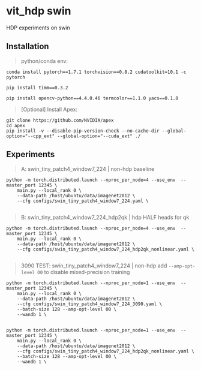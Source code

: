 # vit_hdp swin
HDP experiments on swin


## Installation
> python/conda env:
```
conda install pytorch==1.7.1 torchvision==0.8.2 cudatoolkit=10.1 -c pytorch

pip install timm==0.3.2

pip install opencv-python==4.4.0.46 termcolor==1.1.0 yacs==0.1.8
```

> [Optional] Install Apex:
```
git clone https://github.com/NVIDIA/apex
cd apex
pip install -v --disable-pip-version-check --no-cache-dir --global-option="--cpp_ext" --global-option="--cuda_ext" ./
```


## Experiments
> A: swin_tiny_patch4_window7_224 | non-hdp baseline
```
python -m torch.distributed.launch --nproc_per_node=4 --use_env  --master_port 12345 \
    main.py --local_rank 0 \
    --data-path /host/ubuntu/data/imagenet2012 \
    --cfg configs/swin_tiny_patch4_window7_224.yaml \


```

> B: swin_tiny_patch4_window7_224_hdp2qk | hdp HALF heads for qk
```
python -m torch.distributed.launch --nproc_per_node=4 --use_env  --master_port 12345 \
    main.py --local_rank 0 \
    --data-path /host/ubuntu/data/imagenet2012 \
    --cfg configs/swin_tiny_patch4_window7_224_hdp2qk_nonlinear.yaml \


```


> 3090 TEST: swin_tiny_patch4_window7_224 | non-hdp
add `--amp-opt-level O0` to disable mixed-precision training
```
python -m torch.distributed.launch --nproc_per_node=1 --use_env  --master_port 12345 \
    main.py --local_rank 0 \
    --data-path /host/ubuntu/data/imagenet2012 \
    --cfg configs/swin_tiny_patch4_window7_224_3090.yaml \
    --batch-size 128 --amp-opt-level O0 \
    --wandb 1 \


python -m torch.distributed.launch --nproc_per_node=1 --use_env  --master_port 12345 \
    main.py --local_rank 0 \
    --data-path /host/ubuntu/data/imagenet2012 \
    --cfg configs/swin_tiny_patch4_window7_224_hdp2qk_nonlinear.yaml \
    --batch-size 128 --amp-opt-level O0 \
    --wandb 1 \


```
